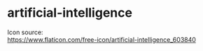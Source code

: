 artificial-intelligence
=======================

Icon source:  
https://www.flaticon.com/free-icon/artificial-intelligence_603840
